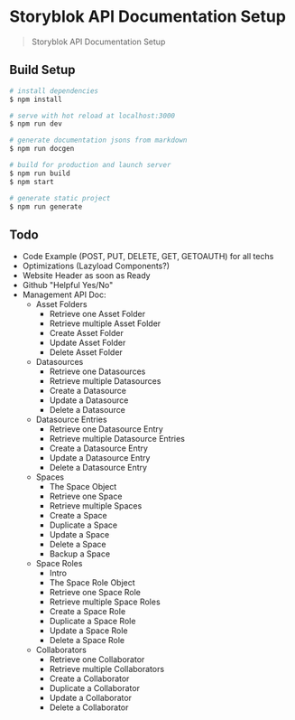 # Storyblok API Documentation Setup

> Storyblok API Documentation Setup

## Build Setup

``` bash
# install dependencies
$ npm install

# serve with hot reload at localhost:3000
$ npm run dev

# generate documentation jsons from markdown
$ npm run docgen

# build for production and launch server
$ npm run build
$ npm start

# generate static project
$ npm run generate
```

## Todo

- Code Example (POST, PUT, DELETE, GET, GETOAUTH) for all techs
- Optimizations (Lazyload Components?)
- Website Header as soon as Ready
- Github "Helpful Yes/No"
- Management API Doc:
  - Asset Folders
    - Retrieve one Asset Folder
    - Retrieve multiple Asset Folder 
    - Create Asset Folder
    - Update Asset Folder
    - Delete Asset Folder
  - Datasources
    - Retrieve one Datasources
    - Retrieve multiple Datasources 
    - Create a Datasource
    - Update a Datasource
    - Delete a Datasource
  - Datasource Entries
    - Retrieve one Datasource Entry
    - Retrieve multiple Datasource Entries 
    - Create a Datasource Entry
    - Update a Datasource Entry
    - Delete a Datasource Entry
  - Spaces
    - The Space Object
    - Retrieve one Space
    - Retrieve multiple Spaces
    - Create a Space
    - Duplicate a Space
    - Update a Space
    - Delete a Space
    - Backup a Space
  - Space Roles 
    - Intro
    - The Space Role Object
    - Retrieve one Space Role
    - Retrieve multiple Space Roles
    - Create a Space Role
    - Duplicate a Space Role
    - Update a Space Role
    - Delete a Space Role
  - Collaborators
    - Retrieve one Collaborator
    - Retrieve multiple Collaborators
    - Create a Collaborator
    - Duplicate a Collaborator
    - Update a Collaborator
    - Delete a Collaborator
